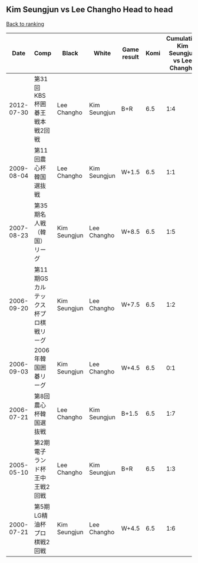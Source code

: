 ## Kim Seungjun vs Lee Changho Head to head

[Back to ranking](../../index.md)




| **Date** | **Comp** | **Black** | **White** | **Game result** | **Komi** | **Cumulative Kim Seungjun vs Lee Changho** | **Kim Seungjun streak** | **Lee Changho streak** | 
| --- | --- | --- | --- | --- | --- | --- | --- | --- |
| 2012-07-30 | 第31回KBS杯囲碁王戦本戦2回戦 | Lee Changho | Kim Seungjun | B+R | 6.5 | 1:4 | 0 | 3 | 
| 2009-08-04 | 第11回農心杯韓国選抜戦 | Lee Changho | Kim Seungjun | W+1.5 | 6.5 | 1:1 | 1 | 0 | 
| 2007-08-23 | 第35期名人戦（韓国）リーグ | Kim Seungjun | Lee Changho | W+8.5 | 6.5 | 1:5 | 0 | 4 | 
| 2006-09-20 | 第11期GSカルテックス杯プロ棋戦リーグ | Kim Seungjun | Lee Changho | W+7.5 | 6.5 | 1:2 | 0 | 1 | 
| 2006-09-03 | 2006年韓国囲碁リーグ | Kim Seungjun | Lee Changho | W+4.5 | 6.5 | 0:1 | 0 | 1 | 
| 2006-07-21 | 第8回農心杯韓国選抜戦 | Lee Changho | Kim Seungjun | B+1.5 | 6.5 | 1:7 | 0 | 6 | 
| 2005-05-10 | 第2期電子ランド杯王中王戦2回戦 | Lee Changho | Kim Seungjun | B+R | 6.5 | 1:3 | 0 | 2 | 
| 2000-07-21 | 第5期LG精油杯プロ棋戦2回戦 | Kim Seungjun | Lee Changho | W+4.5 | 6.5 | 1:6 | 0 | 5 |




